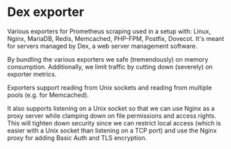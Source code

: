 # Dex exporter
Various exporters for Prometheus scraping used in a setup with: Linux, Nginx, MariaDB, Redis, Memcached, PHP-FPM, Postfix, Dovecot. It's meant for servers managed by Dex, a web server management software.

By bundling the various exporters we safe (tremendously) on memory consumption. Additionally, we limit traffic by cutting down (severely) on exporter metrics.

Exporters support reading from Unix sockets and reading from multiple pools (e.g. for Memcached).

It also supports listening on a Unix socket so that we can use Nginx as a proxy server while clamping down on file permissions and access rights. This will tighten down security since we can restrict local access (which is easier with a Unix socket than listening on a TCP port) and use the Nginx proxy for adding Basic Auth and TLS encryption.
